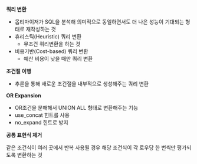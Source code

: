 **쿼리 변환**

- 옵티마이저가 SQL을 분석해 의미적으로 동일하면서도 더 나은 성능이 기대되는 형태로 재작성하는 것
- 휴리스틱(Heuristic) 쿼리 변환
    - 무조건 쿼리변환을 하는 것
- 비용기반(Cost-based) 쿼리 변환
    - 예산 비용이 낮을 때만 쿼리 변환

**조건절 이행**

- 추론을 통해 새로운 조건절을 내부적으로 생성해주는 쿼리 변환

**OR Expansion**

- OR조건을 분해해서 UNION ALL 형태로 변환해주는 기능
- use_concat 힌트를 사용
- no_expand 힌트로 방지

**공통 표현식 제거**

같은 조건식이 여러 곳에서 반복 사용될 경우 해당 조건식이 각 로우당 한 번씩만 평가되도록 변환하는 것